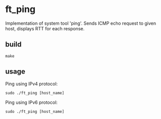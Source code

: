 # ft_ping
Implementation of system tool 'ping'. Sends ICMP echo request to given host, displays RTT for each response.

## build

```
make
```

## usage

Ping using IPv4 protocol:
```
sudo ./ft_ping [host_name]
```

Ping using IPv6 protocol:
```
sudo ./ft_ping [host_name]
```
